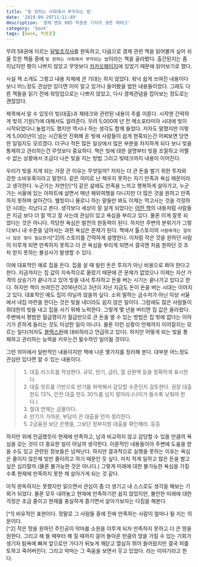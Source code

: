 ```yaml
---
title: '빚 권하는 사회에서 부자되는 법'
date: '2019-09-29T11:11:49'
description: '경제 멘토 KBS 박종훈 기자의 생존 재테크'
category: 'book'
tags: [book, 박종훈]
---
```


무려 58권에 이르는 [달빛조각사](https://page.kakao.com/home?seriesId=29226849)를 완독하고, 다음으로 경제 관련 책을 읽어볼까 싶어 쉬울 듯한 책들 중에 `빚 권하는 사회에서 부자되는 법`이라는 책을 골라봤다. 출간된지는 좀 지났지만 평이 나쁘지 않았고 무엇보다 [카카오페이지](https://page.kakao.com/home?seriesId=49261107)에 있었기 때문에 읽어보기로 했다.

사실 책 소개도 그렇고 내용 자체에 큰 기대는 하지 않았다. 워낙 쉽게 쓰여진 내용이다 보니 어느정도 관심만 있다면 이미 알고 있거나 들어봤을 법한 내용들이었다. 그래도 다른 책들을 읽기 전에 워밍업으로는 나쁘지 않았고, 다시 경제관념을 잡아보는 정도로는 괜찮았다.

제목에서 알 수 있듯이 빚(대출)과 재테크와 관련된 내용이 주를 이룬다. 시작엔 간략하게 빚의 기원(?)에 대해서도 알려준다. 무려 5,000여 년 전 메소포타미아 시대에 빚이 시작되었다니 놀랍기도 했지만 역시나 하는 생각도 함께 들었다. 저자도 말했지만 이렇게 5,000년이 넘는 시간동안 진화해 온 빚에 사람들이 쉽게 현혹되는건 어찌보면 당연한 일일지도 모르겠다. 더구나 적든 많든 일상에서 많은 부분을 차지하게 되다 보니 빚을 통제하고 관리하는건 무엇보다 중요하다.
책은 빚에 대한 설명부터 빚을 조절하고 어쩔 수 없는 상황에서 조금더 나은 빚을 지는 방법 그리고 빚테크까지 내용이 이어진다.

우리가 빚을 지게 되는 가장 큰 이유는 무엇일까? 저자는 더 큰 돈을 벌기 위한 투자와 강한 소비유혹이라고 말한다. 같은 의미로 난 채우지 못하는 자기 만족과 욕심 때문이라고 생각한다. 누군가는 자연인[^1] 같은 삶에도 만족을 느끼고 행복하게 살아가고, 누군가는 서울에 있는 아파트에 살면서 매년 해외여행을 다니지만 더 많은 것을 원하고 만족하지 못하며 살아간다. 웰빙이니 욜로니 하는 말들만 봐도 이제는 먹고사는 것을 걱정하던 시대는 지났다고 본다. 생각보다 세상이 잘 살게 되었다는 [어떤 책](https://page.kakao.com/home?seriesId=52925714)의 내용처럼 사람들은 지금 보다 더 잘 먹고 잘 사는데 관심이 있고 욕심을 부리고 있다. 물론 이게 잘못 되었다는 것은 아니다. 적당한 욕심은 발전의 원동력이 된다. 하지만 주변의 분위기가 그렇다보니 내 수준을 넘어서는 과한 욕심은 문제가 된다. 책에서 톨스토이의 `사람에게는 얼마나 많은 땅이 필요한가`[^2]의 스토리를 간략하게 설명한다. 이처럼 작은 것을 원하던 사람이 이루게 되면 만족하지 못하고 더 큰 욕심을 부리게 되면서 결국엔 처음 원하던 것 조차 얻지 못하는 불상사가 발생할 수 있다.

이에 대표적인 예로 집을 든다. 집을 살 때 빌린 돈은 투자가 아닌 비용으로 봐야 한다고 한다. 지금까지는 집 값이 지속적으로 올랐기 때문에 큰 문제가 없었으나 이제는 자산 가격의 상승기가 끝나가고 있어 빚을 내서 투자하고 돈을 버는 시기는 끝나가고 있다고 한다. 하지만 책이 쓰여진건 2016년이고 3년이 지난 지금도 돈이 돈을 버는 시대는 이어지고 있다. 대표적인 예도 집이 아닐까 않을까 싶다. 소위 말하는 금수저가 아닌 이상 서울에서 내집 마련을 한다는 것은 빚을 내더라도 쉽지 않은 일이다. 그럼에도 많은 사람들이 최대한의 빚을 내고 집을 사기 위해 노력한다. 그렇게 몇 년을 버티면 집 값은 올라왔다. 주변에서 평범한 월급쟁이가 월급만으로 큰 돈을 벌 수 있는 방법은 집 밖에 없다는 이야기가 흔하게 들리는 것도 이상한 일이 아니다. 물론 이런 상황이 언제까지 이어질지는 모르는 일다(저자도 [블랙스완](https://namu.wiki/w/%ED%9D%91%EC%A1%B0%20%EC%9D%B4%EB%A1%A0)에 대비하라고 언급하고 있다). 하지만 어떻게 되는 빚을 통제하고 관리하는 능력을 키우는건 필수적인 일이될 것이다.

그런 의미에서 일반적인 내용이지만 책에 나온 몇가지를 정리해 본다. 대부분 어느정도 관심만 있다면 알 수 있는 내용이다.

> 1. 대출 리스트를 작성한다. 규모, 만기, 금리, 월 상환액 등을 정확하게 표시한다.
> 2. 대출 릿트를 기반으로 만기를 파악해서 감당할 수준인지 검토한다. 권장 대출 한도 13%, 안전 대출 한도 30%를 넘지 말아라.(나이가 들수록 낮춰야 한다.)
> 3. 절대 연체는 금물이다.
> 4. 만기가 가까운, 부담이 큰 대출을 먼저 정리한다.
> 5. 2금융권 보단 은행을, 그보단 정부지원 대출을 확인해라. 등등

하지만 위에 언급했듯이 현재에 만족하고, 남과 비교하지 않고 감당할 수 있을 만큼의 욕심을 갖는 것이 더 중요한 일이 아닐까 생각한다. 이론적인 내용들이야 주변에 도움을 받을 수도 있고 관련된 정보들은 넘쳐난다. 하지만 결과적으로 실행을 못하는 이유는 욕심은 줄이지 않은채 빚만 줄이려고 하기 때문인 듯 싶다. 마치 적게 일하고 많은 돈을 벌고 싶은 심리랄까.(물론 불가능한 것은 아니다.) 그렇게 미래에 대한 불가능한 욕심을 가질 수록 현재에 만족하지 못한 채 살아가게 되는 것 같다.

아직 완독하지는 못했지만 읽으면서 관심이 좀 더 생기고 내 스스로도 생각을 해보는 기회가 되었다. 물론 모두 내려놓고 현재에 만족하기란 쉽지 않았지만, 불안한 미래에 대한 걱정은 조금 줄이고 현재를 충실하게 즐기면서 살아가보자는 다짐을 해본다.

[^1] 비유적인 표현이다. 정말로 그 사람들 중에 진짜 만족하는 사람이 얼마나 될 지는 의문이다.  
[^2] 작은 땅을 원하던 주인공이 악마를 소원을 이루게 되자 만족하지 못하고 더 큰 땅을 원한다. 그리고 해 뜰 때부터 해 질 때까지 걸어 돌아온 만큼의 땅을 가질 수 있는 기회가 생기자 탐욕에 빠져 앞으로만 가다가 뒤늦게 깨닫고 열심히 뛰어 들어왔지만 결국 피를 토하고 죽어버린다. 그리고 악마는 그 죽음을 보면서 웃고 있었다. 라는 이야기라고 한다.
